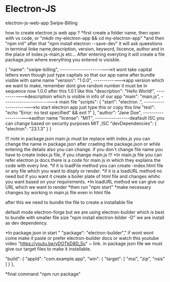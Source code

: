 # Electron-JS
electron-js-web-app Swipe-Billing

how to create electron js web app ?
*first create a folder name, then open with vs code, or "mkdir my-electron-app && cd my-electron-app"
*and then "npm init" after that "npm install electron --save-dev" it will ask queestions in terminal linke name,description, version, keyword, liscence, author and in the place of index.js-main.js etc... After entering everyting it will create a file package.json where everything you entered is visisble.

{
  "name": "swipe-billing",    ----------------------->it wont take capital letters even though just type capitals so that our app name after bundle visible with same name
  "version": "1.0.0",        ------------->app version which we want to make, remember dont give random number it must be in sequence now 1.0.0 after this 1.0.1 like this
  "description": "Hello World!",       ------------>descriptioin which is visible in info of our app
  "main": "main.js",                      ------------------------> main file
  "scripts": {
    "start": "electron .",                            ---------------------->to start electron app just type this or copy this line
    "test": "echo \"Error: no test specified\" && exit 1"
  },
  "author": "Jane Doe",              -------------------->author name 
  "license": "MIT",                 -----------------deafault ISC you can change based on security purposes MIT ,ISC 
  "devDependencies": {
    "electron": "23.1.3"
  }
}

!!! note in package.json main.js must be replace with index.js you can change the name in package.json after craeting the package.json or while entering the details also you can change. if you don`t change file name you have to create index.js file, if you change main.js !!!
*In main.js file you can refer electron js docs there is a code for main js in which they explains the code with every line.
*if it is loadFile method you can create -index.html file or any  file which you want to disply or render.
*if it is a loadURL method no need but if you want it create a boiler plate of html file and changes whihc you want based on your requirements.
*In loadURL method we can give our URL which we want to render
*then run "npm start"
*make necessary changes by working in main.js file even in html file 


after this we need to bundle the file to create a installable file

default mode electron-forge but we are using electron-builder which is best to bundle with smaller file size
"npm install electron-bilder -D" we are install as dev dependency.

*In package.json in start " "package": "electron-builder"," if wont wont come make it paste or prefer electron-builder docs or watch this youtube video "https://youtu.be/yDOTkD8D_5o" ~ link.
in package json file we must give our target files to make it installable.

 "build": {
    "appId": "com.example.app",
    "win": {
      "target": [
        "msi",
        "zip",
        "nsis"
      ]
    }
  },
  
  
  *final command "npm run package"
  
  
